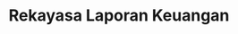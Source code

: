 ---
title: Rekayasa Laporan Keuangan
linkurl: https://kutt.it/e4x7HJ
fitur : lainlain
createdTime : 25/01/2020
modifiedTime : 25/01/2020
topik: Tax Planning & Fraud
color: ffd33d
---